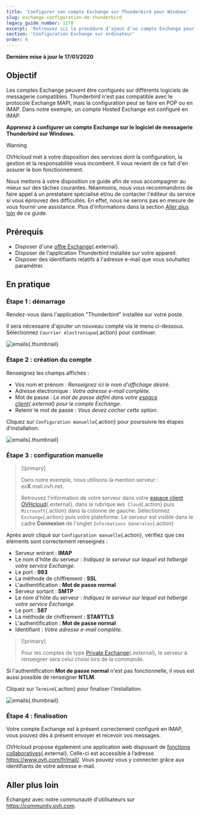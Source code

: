 ```yaml
---
title: 'Configurer son compte Exchange sur Thunderbird pour Windows'
slug: exchange-configuration-de-thunderbird
legacy_guide_number: 1278
excerpt: 'Retrouvez ici la procédure d’ajout d’un compte Exchange pour Thunderbird'
section: 'Configuration Exchange sur ordinateur'
order: 6
---
```


**Dernière mise à jour le 17/01/2020**

## Objectif

Les comptes Exchange peuvent être configurés sur différents logiciels de messagerie compatibles. Thunderbird n'est pas compatible avec le protocole Exchange MAPI, mais la configuration peut se faire en POP ou en IMAP. Dans notre exemple, un compte Hosted Exchange est configuré en IMAP.

**Apprenez à configurer un compte Exchange sur le logiciel de messagerie Thunderbird sur Windows.**

> [!warning]
>
> OVHcloud met à votre disposition des services dont la configuration, la gestion et la responsabilité vous incombent. Il vous revient de ce fait d'en assurer le bon fonctionnement.
> 
> Nous mettons à votre disposition ce guide afin de vous accompagner au mieux sur des tâches courantes. Néanmoins, nous vous recommandons de faire appel à un prestataire spécialisé et/ou de 
> contacter l'éditeur du service si vous éprouvez des difficultés. En effet, nous ne serons pas en mesure de vous fournir une assistance. Plus d'informations dans la section [Aller plus loin](https://docs.ovh.com/fr/microsoft-collaborative-solutions/exchange-configuration-de-thunderbird/#aller-plus-loin_1)
> de ce guide.
> 

## Prérequis

- Disposer d'une [offre Exchange](https://www.ovh.com/fr/emails/){.external}.
- Disposer de l'application Thunderbird installée sur votre appareil.
- Disposer des identifiants relatifs à l'adresse e-mail que vous souhaitez paramétrer.

## En pratique

### Étape 1 : démarrage
Rendez-vous dans l'application "Thunderbird" installée sur votre poste.

Il sera nécessaire d'ajouter un nouveau compte via le menu ci-dessous. Sélectionnez `Courrier électronique`{.action} pour continuer.

![emails](images/configuration-thunderbird-exchange-step1.png){.thumbnail}


### Étape 2 : création du compte
Renseignez les champs affichés :

- Vos nom et prénom : *Renseignez ici le nom d'affichage désiré.*
- Adresse électronique : *Votre adresse e-mail complète.*
- Mot de passe : *Le mot de passe défini dans votre [espace client](https://www.ovh.com/manager/web/login.html){.external} pour le compte Exchange.*
- Retenir le mot de passe : *Vous devez cocher cette option.*

Cliquez sur `Configuration manuelle`{.action} pour poursuivre les étapes d'installation.


![emails](images/configuration-thunderbird-exchange-step2.png){.thumbnail}


### Étape 3 : configuration manuelle

> [!primary]
>
> Dans notre exemple, nous utilisons la mention serveur : ex**X**.mail.ovh.net.
> 
> Retrouvez l'information de votre serveur dans votre [espace client OVHcloud](https://www.ovh.com/auth/?action=gotomanager&from=https://www.ovh.com/fr/&ovhSubsidiary=fr){.external}, dans la rubrique `Web Cloud`{.action} puis `Microsoft`{.action}
>  dans la colonne de gauche. Sélectionnez `Exchange`{.action} puis votre plateforme. Le serveur est visible dans le cadre **Connexion** de l'onglet `Informations Générales`{.action}
> 

Après avoir cliqué sur `Configuration manuelle`{.action}, vérifiez que ces éléments sont correctement renseignés :

- Serveur entrant : **IMAP** 
- Le nom d'hôte du serveur : *Indiquez le serveur sur lequel est hébergé votre service Exchange.*
- Le port :  **993**
- La méthode de chiffrement :   **SSL**
- L'authentification :  **Mot de passe normal**
- Serveur sortant : **SMTP**
- Le nom d'hôte du serveur : *Indiquez le serveur sur lequel est hébergé votre service Exchange.* 
- Le port :  **587** 
- La méthode de chiffrement :  **STARTTLS** 
- L'authentification :  **Mot de passe normal** 
- Identifiant : *Votre adresse e-mail complète.*

> [!primary]
>
> Pour les comptes de type [Private Exchange](https://docs.ovh.com/fr/microsoft-collaborative-solutions/exchange-premiers-pas-avec-un-serveur-private/){.external}, le serveur à renseigner sera celui choisi lors de la commande.
>

Si l'authentification **Mot de passe normal** n'est pas fonctionnelle, il vous est aussi possible de renseigner **NTLM**.

Cliquez sur `Terminé`{.action} pour finaliser l'installation.


![emails](images/configuration-thunderbird-exchange-step3.png){.thumbnail}


### Étape 4 : finalisation

Votre compte Exchange est à présent correctement configuré en IMAP, vous pouvez dès à présent envoyer et recevoir vos messages.

OVHcloud propose également une application web disposant de [fonctions collaboratives](https://www.ovh.com/fr/emails/){.external}. Celle-ci est accessible à l’adresse <https://www.ovh.com/fr/mail/>. Vous pouvez vous y connecter grâce aux identifiants de votre adresse e-mail.


## Aller plus loin

Échangez avec notre communauté d'utilisateurs sur <https://community.ovh.com>.